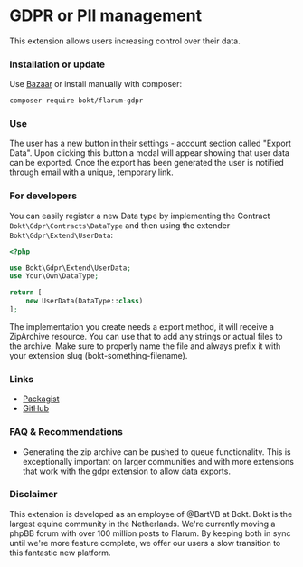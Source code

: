 # GDPR or PII management

This extension allows users increasing control over their data.

### Installation or update

Use [Bazaar](https://discuss.flarum.org/d/5151-flagrow-bazaar-the-extension-marketplace) or install manually with composer:

```sh
composer require bokt/flarum-gdpr
```

### Use

The user has a new button in their settings - account section called "Export Data". Upon clicking this button a modal
will appear showing that user data can be exported. Once the export has been generated the user is notified through email
with a unique, temporary link.

### For developers

You can easily register a new Data type by implementing the Contract `Bokt\Gdpr\Contracts\DataType`
and then using the extender `Bokt\Gdpr\Extend\UserData`:

```php
<?php

use Bokt\Gdpr\Extend\UserData;
use Your\Own\DataType;

return [
    new UserData(DataType::class)
];
```

The implementation you create needs a export method, it will receive a ZipArchive resource.
You can use that to add any strings or actual files to the archive. Make sure to properly
name the file and always prefix it with your extension slug (bokt-something-filename).

### Links

- [Packagist](https://packagist.org/packages/bokt/flarum-gdpr)
- [GitHub](https://github.com/bokt/flarum-gdpr)

### FAQ & Recommendations

- Generating the zip archive can be pushed to queue functionality. This is exceptionally important on larger communities and
with more extensions that work with the gdpr extension to allow data exports.

### Disclaimer

This extension is developed as an employee of @BartVB at Bokt. Bokt is the largest equine community in the Netherlands. We're currently moving a phpBB forum with over 100 million posts to Flarum. By keeping both in sync until we're more feature complete, we offer our users a slow transition to this fantastic new platform.

